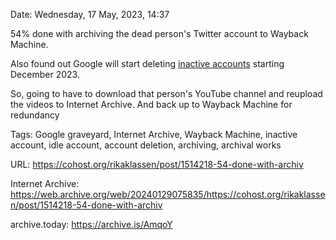 Date: Wednesday, 17 May, 2023, 14:37

54% done with archiving the dead person's Twitter account to Wayback Machine.

Also found out Google will start deleting [inactive accounts](https://blog.google/technology/safety-security/updating-our-inactive-account-policies/) starting December 2023.

So, going to have to download that person's YouTube channel and reupload the videos to Internet Archive. And back up to Wayback Machine for redundancy

Tags: Google graveyard, Internet Archive, Wayback Machine, inactive account, idle account, account deletion, archiving, archival works

URL: https://cohost.org/rikaklassen/post/1514218-54-done-with-archiv

Internet Archive: https://web.archive.org/web/20240129075835/https://cohost.org/rikaklassen/post/1514218-54-done-with-archiv

archive.today: https://archive.is/AmqoY
<!--
If you apperciate the blog post, please consider contributing to the COVID fund: https://www.paypal.me/bglamours.
-->
